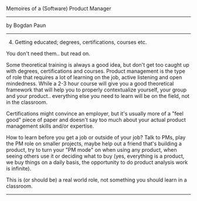 
Memoires of a (Software) Product Manager

-----

by Bogdan Paun

---

04. Getting educated; degrees, certifications, courses etc.

You don't need them.. but read on.

Some theoretical training is always a good idea, but don't get too caught up with degrees, certifications and courses.
Product management is the type of role that requires a lot of learning on the job, active listening and open mindedness.
While a 2-3 hour course will give you a good theoretical framework that will help you to properly contextualize yourself, your group
and your product.. everything else you need to learn will be on the field, not in the classroom.

Certifications might convince an employer, but it's usually more of a "feel good" piece of paper and doesn't say too much about
your actual product management skills and/or expertise.

How to learn before you get a job or outside of your job? Talk to PMs, play the PM role on smaller projects, maybe help out a friend that's building a product, try to turn your "PM mode" on when using any product, when seeing others use it or deciding what to buy (yes, everything is a product, we buy things on a daily basis, the opportunity to do product analysis work is infinite).

This is (or should be) a real world role, not something you should learn in a classroom. 

---
